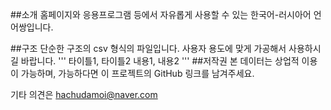 ##소개
홈페이지와 응용프로그램 등에서 자유롭게 사용할 수 있는 한국어-러시아어 언어쌍입니다.

##구조
단순한 구조의 csv 형식의 파일입니다. 사용자 용도에 맞게 가공해서 사용하시길 바랍니다.
'''
타이틀1, 타이틀2
내용1, 내용2
'''
##저작권
본 데이터는 상업적 이용이 가능하며, 가능하다면 이 프로젝트의 GitHub 링크를 남겨주세요.

기타 의견은 hachudamoi@naver.com
